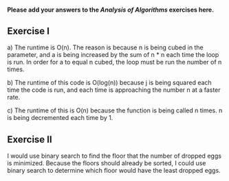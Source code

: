 #### Please add your answers to the **_Analysis of Algorithms_** exercises here.

## Exercise I

a) The runtime is O(n). The reason is because n is being cubed in the parameter, and a is being increased by the sum of n \* n each time the loop is run. In order for a to equal n cubed, the loop must be run the number of n times.

b) The runtime of this code is O(log(n)) because j is being squared each time the code is run, and each time is approaching the number n at a faster rate.

c) The runtime of this is O(n) because the function is being called n times. n is being decremented each time by 1.

## Exercise II

I would use binary search to find the floor that the number of dropped eggs is minimized. Because the floors should already be sorted, I could use binary search to determine which floor would have the least dropped eggs.
